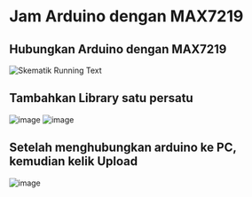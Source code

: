 # Jam Arduino dengan MAX7219

## Hubungkan Arduino dengan MAX7219
![Skematik Running Text](https://user-images.githubusercontent.com/50833200/164980984-73546cea-c502-48c6-8f41-327cb6b7942e.jpg)

## Tambahkan Library satu persatu
![image](https://user-images.githubusercontent.com/50833200/164981268-5f17f077-a8af-4fdb-afb7-c7fabd6ae094.png)
![image](https://user-images.githubusercontent.com/50833200/164981454-d70ef56d-eadb-4a02-b430-549a8e708563.png)

## Setelah menghubungkan arduino ke PC, kemudian kelik Upload 
![image](https://user-images.githubusercontent.com/50833200/164981513-0553a9ae-500a-4cfc-871b-38a4920544f2.png)
